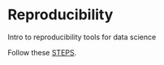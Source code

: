 # Reproducibility
Intro to reproducibility tools for data science

Follow these [STEPS](https://docs.google.com/presentation/d/e/2PACX-1vRicHdcm_fzCuZWMAkmu9w0nfef6rKE_3pv6dVefQWu-eqZsaDE67__e5dcz2sVpsup4ooqahdfNsoZ/pub?start=false&loop=false&delayms=3000).

